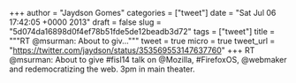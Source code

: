 
+++
author = "Jaydson Gomes"
categories = ["tweet"]
date = "Sat Jul 06 17:42:05 +0000 2013"
draft = false
slug = "5d074da16898d0f4ef78b51fde5de12beadb3d72"
tags = ["tweet"]
title = """RT @msurman: About to giv..."""
tweet = true
micro = true
tweet_url = "https://twitter.com/jaydson/status/353569553147637760"
+++
RT @msurman: About to give #fisl14 talk on @Mozilla, #FirefoxOS, @webmaker and redemocratizing the web. 3pm in main theater.
